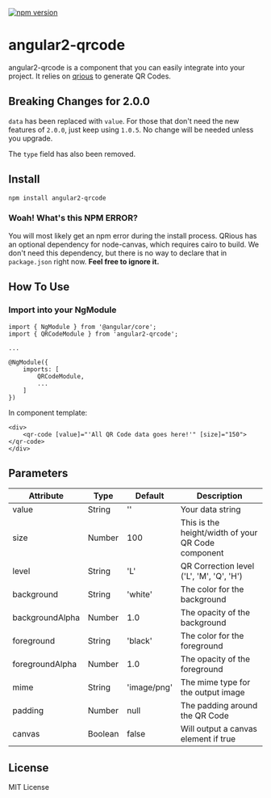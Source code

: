 [![npm version](https://badge.fury.io/js/angular2-qrcode.svg)](https://badge.fury.io/js/angular2-qrcode)
# angular2-qrcode
angular2-qrcode is a component that you can easily integrate into your project. It relies on [qrious](https://github.com/neocotic/qrious) to generate QR Codes.

## Breaking Changes for 2.0.0

`data` has been replaced with `value`. For those that don't need the new features of `2.0.0`, just keep using `1.0.5`. No change will be needed unless you upgrade.

The `type` field has also been removed.

## Install
    
    npm install angular2-qrcode

### Woah! What's this NPM ERROR?
You will most likely get an npm error during the install process. QRious has an optional dependency for node-canvas, which requires cairo to build. We don't need this dependency, but there is no way to declare that in `package.json` right now. **Feel free to ignore it.**
## How To Use

### Import into your NgModule

```
import { NgModule } from '@angular/core';
import { QRCodeModule } from 'angular2-qrcode';

...

@NgModule({
    imports: [
        QRCodeModule,
        ...
    ]
})
```

In component template:
```
<div>
    <qr-code [value]="'All QR Code data goes here!'" [size]="150"></qr-code>
</div>
```

## Parameters

| Attribute        | Type           | Default | Description  |
| ------------- |-------------| -----|------------|
| value      | String | '' | Your data string |
| size      | Number | 100     | This is the height/width of your QR Code component |
| level | String | 'L'    | QR Correction level ('L', 'M', 'Q', 'H') |
| background | String | 'white' | The color for the background |
| backgroundAlpha | Number | 1.0 | The opacity of the background |
| foreground | String | 'black' | The color for the foreground |
| foregroundAlpha | Number | 1.0 | The opacity of the foreground |
| mime | String | 'image/png' | The mime type for the output image |
| padding | Number | null | The padding around the QR Code |
| canvas | Boolean | false | Will output a canvas element if true |

## License
MIT License
